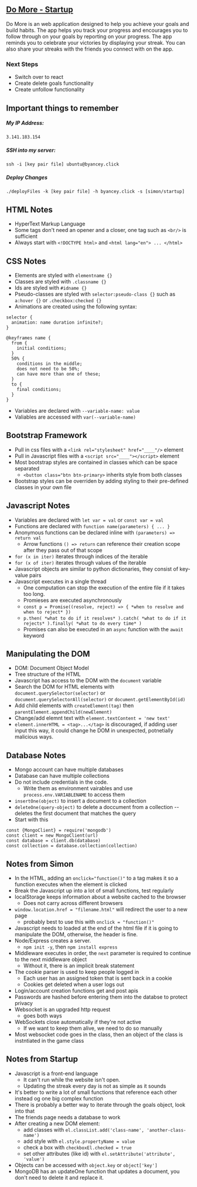 ## [Do More - Startup](startup.byancey.click)
Do More is an web application designed to help you achieve your goals and build habits. The app helps you track your progress and encourages you to follow through on your goals by reporting on your progress. The app reminds you to celebrate your victories by displaying your streak. You can also share your streaks with the friends you connect with on the app.

### Next Steps
+ Switch over to react
+ Create delete goals functionality
+ Create unfollow functionality

## Important things to remember
##### My IP Address:  
```
3.141.183.154
```
##### SSH into my server:
```
ssh -i [key pair file] ubuntu@byancey.click
```
##### Deploy Changes
```
./deployFiles -k [key pair file] -h byancey.click -s [simon/startup]
```

## HTML Notes
+ HyperText Markup Language  
+ Some tags don't need an opener and a closer, one tag such as `<br/>` is sufficient
+ Always start with `<!DOCTYPE html>` and `<html lang="en"> ... </html>`

## CSS Notes
+ Elements are styled with `elementname {}`
+ Classes are styled with `.classname {}`
+ Ids are styled with `#idname {}`
+ Pseudo-classes are styled with `selector:pseudo-class {}` such as `a:hover {}` or `.checkbox:checked {}`
+ Animations are created using the following syntax:
```
selector {
  animation: name duration infinite?;
}

@keyframes name {
  from {
    initial conditions;
  }
  50% {
    conditions in the middle;
    does not need to be 50%;
    can have more than one of these;
  }
  to {
    final conditions;
  }
}
```
+ Variables are declared with `--variable-name: value`
+ Valiables are accessed with `var(--variable-name)`

## Bootstrap Framework
+ Pull in css files with a `<link rel="stylesheet" href="____"/>` element
+ Pull in Javascript files with a `<script src="____"></script>` element
+ Most bootstrap styles are contained in classes which can be space separated 
  + `<button class="btn btn-primary>` inherits style from both classes
+ Bootstrap styles can be overriden by adding styling to their pre-defined classes in your own file

## Javascript Notes
+ Variables are declared with `let var = val` or `const var = val`
+ Functions are declared with `function name(parameters) { ... }`
+ Anonymous functions can be declared inline with `(parameters) => return val`
  + Arrow functions `() => return` can reference their creation scope after they pass out of that scope
+ `for (x in iter)` iterates through indices of the iterable
+ `for (x of iter)` iterates through values of the iterable
+ Javascript objects are similar to python dictionaries, they consist of key-value pairs
+ Javascript executes in a single thread
  + One computation can stop the execution of the entire file if it takes too long.
  + Promieses are executed asynchronously
  + `const p = Promise((resolve, reject) => { *when to resolve and when to reject* })`
  + `p.then( *what to do if it resolves* ).catch( *what to do if it rejects* ).finally( *what to do every time* )`
  + Promises can also be executed in an `async` function with the `await` keyword

## Manipulating the DOM
+ DOM: Document Object Model
+ Tree structure of the HTML
+ Javascript has access to the DOM with the `document` variable
+ Search the DOM for HTML elements with `document.querySelector(selector)` or `document.querySelectorAll(selector)` or `document.getElementById(id)`
+ Add child elements with `createElement(tag)` then `parentElement.appendChild(newElement)`
+ Change/add elemnt text with `element.textContent = 'new text'`
+ `element.innerHTML = <tag>...</tag>` is discouraged, if adding user input this way, it could change he DOM in unexpected, potnetially malicious ways.

## Database Notes
+ Mongo account can have multiple databases
+ Database can have multiple collections
+ Do not include credentials in the code.
  + Write them as environment vairables and use `process.env.VARIABLENAME` to access them
+ `insertOne(object)` to insert a document to a collection
+ `deleteOne(query-object)` to delete a doccument from a collection -- deletes the first document that matches the query
+ Start with this
```
const {MongoClient} = require('mongodb')  
const client = new MongoClient(url)  
const database = client.db(database)  
const collection = database.collection(collection)
```

## Notes from Simon
+ In the HTML, adding an `onclick="function()"` to a tag makes it so a function executes when the element is clicked
+ Break the Javascript up into a lot of small functions, test regularly
+ localStorage keeps information about a website cached to the browser
  + Does not carry across different browsers
+ `window.location.href = "filename.html"` will redirect the user to a new page
  + probably best to use this with `onclick = "function()"`
+ Javascript needs to loaded at the end of the html file if it is going to manipulate the DOM, otherwise, the header is fine.
+ Node/Express creates a server.
  + `npm init -y`, then `npm install express`
+ Middleware executes in order, the `next` parameter is required to continue to the next middleware object
  + Without it, there is an implicit break statement
+ The cookie parser is used to keep people logged in
  + Each user has an assigned token that is sent back in a cookie
  + Cookies get deleted when a user logs out
+ Login/account creation functions get and post apis
+ Passwords are hashed before entering them into the databse to protect privacy
+ Websocket is an upgraded http request
  + goes both ways
+ WebSockets close automatically if they're not active
  + If we want to keep them alive, we need to do so manually
+ Most websocket code goes in the class, then an object of the class is instntiated in the game class

## Notes from Startup
+ Javascript is a front-end language
  + It can't run while the website isn't open.
  + Updating the streak every day is not as simple as it sounds
+ It's better to write a lot of small functions that reference each other instead og one big complex function
+ There is probably a better way to iterate through the goals object, look into that
+ The friends page needs a database to work
+ After creating a new DOM element:
  + add classes with `el.classList.add('class-name', 'another-class-name')`
  + add style with `el.style.propertyName = value`
  + check a box with `checkboxEl.checked = true`
  + set other attributes (like id) with `el.setAttribute('attribute', 'value')`
+ Objects can be accessed with `object.key` or `object['key']`
+ MongoDB has an updateOne function that updates a document, you don't need to delete it and replace it.
